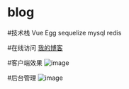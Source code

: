 # blog

#技术栈
Vue Egg sequelize mysql redis

#在线访问
[我的博客](http://119.29.165.40:8010)

#客户端效果
![image](https://tool.gifhome.com/giftools/compress/preview?name=8582d7fbf9a06fc92c7c6ac23834d723&w=448&q=40)

#后台管理
![image](https://tool.gifhome.com/giftools/compress/preview?name=02735c2fd7f0c69ff848f61fa1918f87&w=960&q=20)
